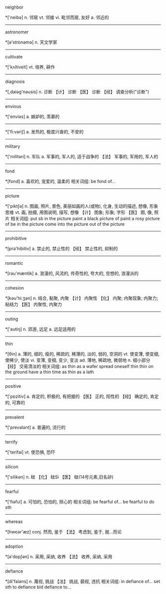 neighbor

*['neibә]
n. 邻居
vt. 邻接
vi. 毗邻而居, 友好
a. 邻近的

------

astronomer

*[ә'strɒnәmә]
n. 天文学家

------

cultivate

*['kʌltiveit]
vt. 培养, 耕作

------

diagnosis

*[,daiәg'nәusis]
n. 诊断
【计】 诊断
【医】 诊断
【经】 调查分析("诊断")

------

envious

*['enviәs]
a. 嫉妒的, 羡慕的

------

*['fi:vәriʃ]
a. 发热的, 极度兴奋的, 不安的

------

military

*['militәri]
n. 军队
a. 军事的, 军人的, 适于战争的
【法】 军事的, 军用的, 军人的

------

fond

*[fɒnd]
a. 喜欢的, 宠爱的, 温柔的
相关词组:
 be fond of...

------

picture

*['piktʃә]
n. 图画, 照片, 景色, 美丽如画的人(或物), 化身, 生动的描述, 想像, 形象思维
vt. 画, 拍摄, 用图说明, 描写, 想像
【计】 图象; 形象; 字形
【医】 图, 像, 照片
相关词组:
 put sb in the picture
 paint a black picture of
 paint a rosy picture of
 be in the picture
 come into the picture
 out of the picture

------

prohibitive

*[prә'hibitiv]
a. 禁止的, 禁止性的
【经】 禁止性的, 抑制的

------

romantic

*[rәu'mæntik]
a. 浪漫的, 风流的, 传奇性的, 夸大的, 空想的, 浪漫派的

------

cohesion

*[kәu'hi:ʒәn]
n. 结合, 黏聚, 内聚
【计】 内聚性
【化】 内聚; 内聚现象; 内聚力; 粘结力
【医】 内聚性, 内聚力

------

outing

*['autiŋ]
n. 郊游, 远足
a. 远足适用的

------

thin

*[θin]
a. 薄的, 细的, 瘦的, 稀疏的, 稀薄的, 淡的, 弱的, 空洞的
vt. 使变薄, 使变细, 使稀少, 使淡
vi. 变薄, 变细, 变少, 变淡
ad. 薄地, 稀疏地, 微弱地
n. 细小部分
【经】 交易清淡的
相关词组:
 as thin as a wafer
 spread oneself thin
 thin on the ground
 have a thin time
 as thin as a lath

------

positive

*['pɒzitiv]
a. 肯定的, 积极的, 有把握的
【医】 正的, 阳性的
【经】 确定的, 肯定的, 可靠的

------

prevalent

*['prevәlәnt]
a. 普遍的, 流行的

------

terrify

*['terifai]
vt. 使恐惧, 恐吓

------

silicon

*['silikәn]
n. 硅
【化】 硅Si
【医】 硅(14号元素,旧名矽)

------

fearful

*['fiәful]
a. 可怕的, 恐怕的, 担心的
相关词组:
 be fearful of...
 be fearful to do sth

------

whereas

*[hwєәr'æz]
conj. 然而, 鉴于
【法】 考虑到, 鉴于, 就...而论

------

adoption

*[ә'dɒpʃәn]
n. 采用, 采纳, 收养
【法】 收养, 采纳, 采用

------

defiance

*[di'faiәns]
n. 蔑视, 挑战
【法】 挑战, 藐视, 违抗
相关词组:
 in defiance of...
 set sth to defiance
 bid defiance to...